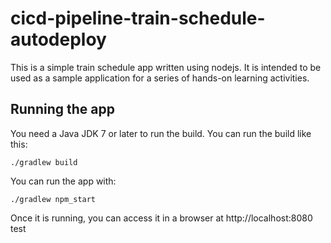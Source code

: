 # cicd-pipeline-train-schedule-autodeploy 

This is a simple train schedule app written using nodejs. It is intended to be used as a sample application for a series of hands-on learning activities.  

## Running the app

You need a Java JDK 7 or later to run the build. You can run the build like this:  

    ./gradlew build

 
You can run the app with:

    ./gradlew npm_start
    

Once it is running, you can access it in a browser at http://localhost:8080 
test
 
